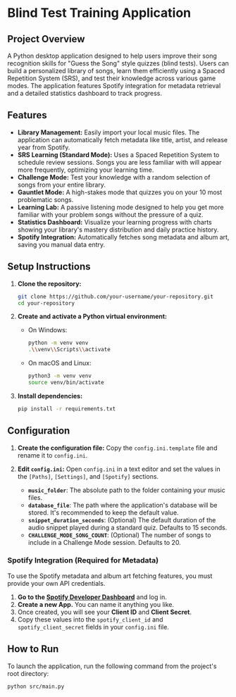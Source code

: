 # Blind Test Training Application

## Project Overview

A Python desktop application designed to help users improve their song recognition skills for "Guess the Song" style quizzes (blind tests). Users can build a personalized library of songs, learn them efficiently using a Spaced Repetition System (SRS), and test their knowledge across various game modes. The application features Spotify integration for metadata retrieval and a detailed statistics dashboard to track progress.

## Features

*   **Library Management:** Easily import your local music files. The application can automatically fetch metadata like title, artist, and release year from Spotify.
*   **SRS Learning (Standard Mode):** Uses a Spaced Repetition System to schedule review sessions. Songs you are less familiar with will appear more frequently, optimizing your learning time.
*   **Challenge Mode:** Test your knowledge with a random selection of songs from your entire library.
*   **Gauntlet Mode:** A high-stakes mode that quizzes you on your 10 most problematic songs.
*   **Learning Lab:** A passive listening mode designed to help you get more familiar with your problem songs without the pressure of a quiz.
*   **Statistics Dashboard:** Visualize your learning progress with charts showing your library's mastery distribution and daily practice history.
*   **Spotify Integration:** Automatically fetches song metadata and album art, saving you manual data entry.

## Setup Instructions

1.  **Clone the repository:**
    ```bash
    git clone https://github.com/your-username/your-repository.git
    cd your-repository
    ```

2.  **Create and activate a Python virtual environment:**
    *   On Windows:
        ```bash
        python -m venv venv
        .\\venv\\Scripts\\activate
        ```
    *   On macOS and Linux:
        ```bash
        python3 -m venv venv
        source venv/bin/activate
        ```

3.  **Install dependencies:**
    ```bash
    pip install -r requirements.txt
    ```

## Configuration

1.  **Create the configuration file:**
    Copy the `config.ini.template` file and rename it to `config.ini`.

2.  **Edit `config.ini`:**
    Open `config.ini` in a text editor and set the values in the `[Paths]`, `[Settings]`, and `[Spotify]` sections.

    *   **`music_folder`**: The absolute path to the folder containing your music files.
    *   **`database_file`**: The path where the application's database will be stored. It's recommended to keep the default value.
    *   **`snippet_duration_seconds`**: (Optional) The default duration of the audio snippet played during a standard quiz. Defaults to 15 seconds.
    *   **`CHALLENGE_MODE_SONG_COUNT`**: (Optional) The number of songs to include in a Challenge Mode session. Defaults to 20.

### Spotify Integration (Required for Metadata)

To use the Spotify metadata and album art fetching features, you must provide your own API credentials.

1.  **Go to the [Spotify Developer Dashboard](https://developer.spotify.com/dashboard/)** and log in.
2.  **Create a new App.** You can name it anything you like.
3.  Once created, you will see your **Client ID** and **Client Secret**.
4.  Copy these values into the `spotify_client_id` and `spotify_client_secret` fields in your `config.ini` file.

## How to Run

To launch the application, run the following command from the project's root directory:

```bash
python src/main.py
```
